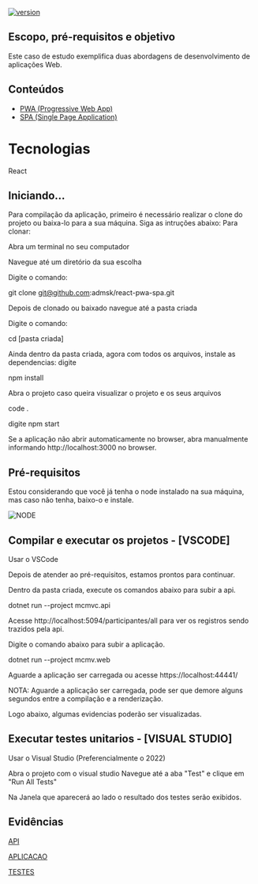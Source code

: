 [![version](https://img.shields.io/badge/version-1.0.0-yellow.svg)](https://semver.org)


## Escopo, pré-requisitos e objetivo
Este caso de estudo exemplifica duas abordagens de desenvolvimento de aplicações Web.

## Conteúdos

- [PWA (Progressive Web App)](https://developer.mozilla.org/en-US/docs/Web/Progressive_web_apps)
- [SPA (Single Page Application)](https://developer.mozilla.org/en-US/docs/Glossary/SPA)


# Tecnologias 
React

## Iniciando...
Para compilação da aplicação, primeiro é necessário realizar o clone do projeto ou baixa-lo para a sua máquina.
Siga as intruções abaixo:
Para clonar: 

Abra um terminal no seu computador

Navegue até um diretório da sua escolha

Digite o comando: 

git clone git@github.com:admsk/react-pwa-spa.git

Depois de clonado ou baixado navegue até a pasta criada

Digite  o comando: 

cd [pasta criada]

Ainda dentro da pasta criada, agora com todos os arquivos, instale as dependencias: 
digite

npm install

Abra o projeto caso queira visualizar o projeto e os seus arquivos

code .

digite npm start

Se a aplicação não abrir automaticamente no browser, abra manualmente informando  http://localhost:3000 no browser.

## Pré-requisitos
Estou considerando que você já tenha o node instalado na sua máquina, mas caso não tenha, baixo-o e instale.

![NODE]([https://dotnet.microsoft.com/pt-br/download/dotnet/8.0](https://nodejs.org/en/about/previous-releases))

## Compilar e executar os projetos - [VSCODE] 
Usar o VSCode

Depois de atender ao pré-requisitos, estamos prontos para continuar.

Dentro da pasta criada, execute os comandos 
abaixo para subir a api.

dotnet run --project mcmvc.api

Acesse http://localhost:5094/participantes/all para ver os registros sendo trazidos pela api.


Digite o comando abaixo para subir a aplicação.

dotnet run --project mcmv.web

Aguarde a aplicação ser carregada ou acesse 
https://localhost:44441/

NOTA: Aguarde a aplicação ser carregada, pode ser que demore alguns segundos entre a compilação e a renderização.

Logo abaixo, algumas evidencias poderão ser visualizadas.

## Executar testes unitarios - [VISUAL STUDIO] 
Usar o Visual Studio (Preferencialmente o 2022)

Abra o projeto com o visual studio
Navegue até a aba "Test" e clique em "Run All Tests"

Na Janela que aparecerá ao lado o resultado dos testes serão exibidos.

## Evidências


[API](https://gitlab.com/admsk/mcmvappapi/-/blob/master/mcmv.web/ClientApp/imagens%20/endpoin-api-all.png?ref_type=heads)


[APLICACAO](https://gitlab.com/admsk/mcmvappapi/-/blob/master/mcmv.web/ClientApp/imagens%20/Captura%20de%20tela%20de%202024-09-16%2009-12-13.png?ref_type=heads)


[TESTES](https://gitlab.com/admsk/mcmvappapi/-/blob/master/mcmv.web/ClientApp/imagens%20/EvidenciaTestes.png?ref_type=heads)
